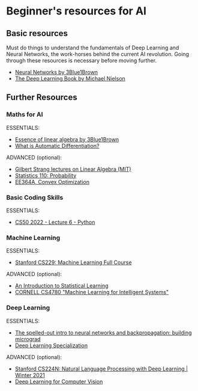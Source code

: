 # Beginner's resources for AI

## Basic resources
Must do things to understand the fundamentals of Deep Learning and Neural Networks, the work-horses behind the current AI revolution. Going through these resources is necessary before moving further.
- [Neural Networks by 3Blue1Brown](https://www.youtube.com/playlist?list=PLZHQObOWTQDNU6R1_67000Dx_ZCJB-3pi)
- [The Deep Learning Book by Michael Nielson](http://neuralnetworksanddeeplearning.com/)

## Further Resources

### Maths for AI
ESSENTIALS:

- [Essence of linear algebra by 3Blue1Brown](https://www.youtube.com/playlist?list=PLZHQObOWTQDPD3MizzM2xVFitgF8hE_ab)
- [What is Automatic Differentiation?
](https://www.youtube.com/watch?v=wG_nF1awSSY)

ADVANCED (optional):
- [Gilbert Strang lectures on Linear Algebra (MIT)](youtube.com/playlist?list=PL49CF3715CB9EF31D)
- [Statistics 110: Probability](youtube.com/playlist?list=PL2SOU6wwxB0uwwH80KTQ6ht66KWxbzTIo)
- [EE364A, Convex Optimization](https://www.youtube.com/playlist?list=PLoCMsyE1cvdXeoqd1hGaMBsCAQQ6otUtO)

### Basic Coding Skills
ESSENTIALS:
- [CS50 2022 - Lecture 6 - Python](https://www.youtube.com/watch?v=5Jppcxc1Qzc)

### Machine Learning
ESSENTIALS:
- [Stanford CS229: Machine Learning Full Course](https://www.youtube.com/playlist?list=PLoROMvodv4rMiGQp3WXShtMGgzqpfVfbU)

ADVANCED (optional):
- [An Introduction to Statistical Learning](https://www.statlearning.com/)
- [CORNELL CS4780 "Machine Learning for Intelligent Systems"](https://www.youtube.com/playlist?list=PLl8OlHZGYOQ7bkVbuRthEsaLr7bONzbXS)

### Deep Learning
ESSENTIALS:
- [The spelled-out intro to neural networks and backpropagation: building micrograd](https://www.youtube.com/watch?v=VMj-3S1tku0)
- [Deep Learning Specialization](https://www.coursera.org/specializations/deep-learning)

ADVANCED (optional):
- [Stanford CS224N: Natural Language Processing with Deep Learning | Winter 2021](youtube.com/playlist?list=PLoROMvodv4rOSH4v6133s9LFPRHjEmbmJ)
- [Deep Learning for Computer Vision](https://www.youtube.com/playlist?list=PL5-TkQAfAZFbzxjBHtzdVCWE0Zbhomg7r)
